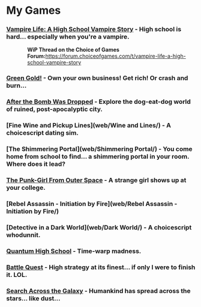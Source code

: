 # My Games
### [**Vampire Life: A High School Vampire Story**](web/vamp/) - High school is hard... especially when you're a vampire.

<div style="margin-left:4em;"><b>WiP Thread on the Choice of Games Forum:</b><a href="https://forum.choiceofgames.com/t/vampire-life-a-high-school-vampire-story/1669">https://forum.choiceofgames.com/t/vampire-life-a-high-school-vampire-story</a></div>

### [**Green Gold!**](web/mmj/) - Own your own business! Get rich! Or crash and burn...
### [**After the Bomb Was Dropped**](web/apoc/) - Explore the dog-eat-dog world of ruined, post-apocalyptic city.
### [**Fine Wine and Pickup Lines**](web/Wine and Lines/) - A choicescript dating sim.
### [**The Shimmering Portal**](web/Shimmering Portal/) - You come home from school to find... a shimmering portal in your room. Where does it lead?
### [**The Punk-Girl From Outer Space**](web/punk/) - A strange girl shows up at your college.
### [**Rebel Assassin - Initiation by Fire**](web/Rebel Assassin - Initiation by Fire/)
### [**Detective in a Dark World**](web/Dark World/) - A choicescript whodunnit.
### [**Quantum High School**](web/quantum/) - Time-warp madness.
### [**Battle Quest**](web/Tacbat/) - High strategy at its finest... if only I were to finish it. LOL.
### [**Search Across the Galaxy**](web/anthro/) - Humankind has spread across the stars... like dust...

